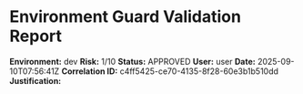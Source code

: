 # Environment Guard Validation Report
**Environment:** dev
**Risk:** 1/10
**Status:** APPROVED
**User:** user
**Date:** 2025-09-10T07:56:41Z
**Correlation ID:** c4ff5425-ce70-4135-8f28-60e3b1b510dd
**Justification:**
